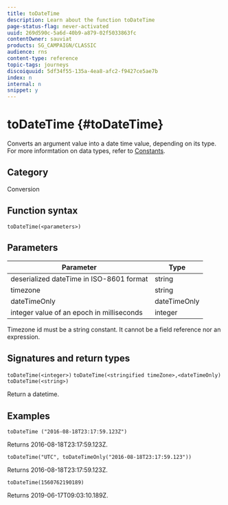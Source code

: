 ```yaml
---
title: toDateTime
description: Learn about the function toDateTime
page-status-flag: never-activated
uuid: 269d590c-5a6d-40b9-a879-02f5033863fc
contentOwner: sauviat
products: SG_CAMPAIGN/CLASSIC
audience: rns
content-type: reference
topic-tags: journeys
discoiquuid: 5df34f55-135a-4ea8-afc2-f9427ce5ae7b
index: n
internal: n
snippet: y
---
```

# toDateTime {#toDateTime}

Converts an argument value into a date time value, depending on its type. For more informtation on data types, refer to [Constants](../expression/expressionconstants.md).

## Category

Conversion

## Function syntax

`toDateTime(<parameters>)`

## Parameters

| Parameter | Type             |
|-----------|------------------|
| deserialized dateTime in ISO-8601 format| string |
| timezone | string |
| dateTimeOnly | dateTimeOnly|
| integer value of an epoch in milliseconds| integer |

Timezone id must be a string constant. It cannot be a field reference nor an expression.

## Signatures and return types

<!--`toDateTime(<year>,<month>,<dayOfMonth>,<hour>,<minute>,<second>)`

Returns a date time with default timezone UTC.

`toDateTime(<year>,<month>,<dayOfMonth>)`
`toDateTime(<stringified timeZone>,<year>,<month>,<dayOfMonth>)`
`toDateTime(<timeZone>,<year>,<month>,<dayOfMonth>)`

Return a datetime where hour, minute and second set to 0.

`toDateTime(<stringified timeZone>,<year>,<month>,<dayOfMonth>,<hour>,<minute>,<second>)`
`toDateTime(<string>)`
`toDateTime(<string>,<integer>)`
`toDateTime(<stringified timeZone>,<dateTimeOnly)`

`toDateTime(<timeZone>,<integer>)`

Return a datetime.-->

`toDateTime(<integer>)`
`toDateTime(<stringified timeZone>,<dateTimeOnly)`
`toDateTime(<string>)`

Return a datetime.

## Examples

`toDateTime ("2016-08-18T23:17:59.123Z")`

Returns 2016-08-18T23:17:59.123Z.

`toDateTime("UTC", toDateTimeOnly("2016-08-18T23:17:59.123"))`

Returns 2016-08-18T23:17:59.123Z.

`toDateTime(1560762190189)`

Returns 2019-06-17T09:03:10.189Z.

<!--`toDateTime ("2016-08-18T23:17:59.123", "UTC")`

Returns 2016-08-18T23:17:59.123Z.

`toDateTime("Z",2016,8,18,23,17,59)`

Returns 2016-08-18T23:17:59.000Z.

`toDateTime("Z",2016,8,18)`

Returns 2016-08-18T00:00:00.000Z.-->
